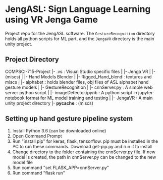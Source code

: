 # JengASL: Sign Language Learning using VR Jenga Game
Project repo for the JengASL software.
The `GestureRecognition` directory holds all python scripts for ML part, and the `JengaVR` directory is the main unity project.

## Project Directory
 COMPSCI-715-Project
  |- .vs : Visual Studio specific files
  |   |- Jenga VR
  |       |- (miscs)
  |
  |- Hand Models Blender
  |   |- Rigged_Hand_blend : textures and miscs
  |   |- alphabet : holds blender files, obj files of ASL alphabet hand gesture models
  |
  |- GestureRecognition
  |   |- cnnServer.py : A simple web server python script
  |   |- imageDetector.ipynb : A python script in jupyter-notebook format for ML model training and testing
  |
  |- JengaVR : A main unity project directory
  |- __pycache__ : (miscs)

## Setting up hand gesture pipeline system
1. Install Python 3.6 (can be downloaded online)
2. Open Command Prompt
3. Run "install pip" for keras, flask, tensorflow. pip must be installed in the PC to run these commands. Download get-pip.py and run it to install
4. Change directory to the folder containing the cnnServer.py file. If new model is created, the path in cnnServer.py can be changed to the new model file
5. Run command "set FLASK_APP=cnnServer.py"
6. Run command "flask run"
